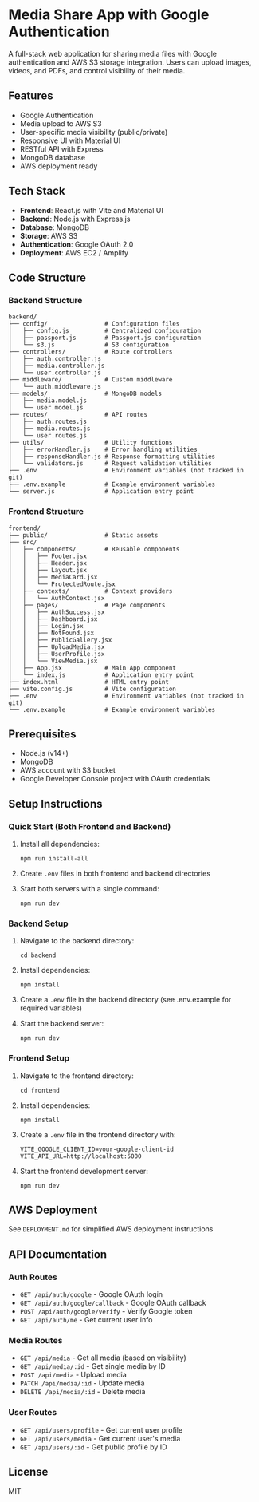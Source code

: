 # Media Share App with Google Authentication

A full-stack web application for sharing media files with Google authentication and AWS S3 storage integration. Users can upload images, videos, and PDFs, and control visibility of their media.

## Features

- Google Authentication
- Media upload to AWS S3
- User-specific media visibility (public/private)
- Responsive UI with Material UI
- RESTful API with Express
- MongoDB database
- AWS deployment ready

## Tech Stack

- **Frontend**: React.js with Vite and Material UI
- **Backend**: Node.js with Express.js
- **Database**: MongoDB
- **Storage**: AWS S3
- **Authentication**: Google OAuth 2.0
- **Deployment**: AWS EC2 / Amplify

## Code Structure

### Backend Structure

```
backend/
├── config/                # Configuration files
│   ├── config.js          # Centralized configuration
│   ├── passport.js        # Passport.js configuration
│   └── s3.js              # S3 configuration
├── controllers/           # Route controllers
│   ├── auth.controller.js
│   ├── media.controller.js
│   └── user.controller.js
├── middleware/            # Custom middleware
│   └── auth.middleware.js
├── models/                # MongoDB models
│   ├── media.model.js
│   └── user.model.js
├── routes/                # API routes
│   ├── auth.routes.js
│   ├── media.routes.js
│   └── user.routes.js
├── utils/                 # Utility functions
│   ├── errorHandler.js    # Error handling utilities
│   ├── responseHandler.js # Response formatting utilities
│   └── validators.js      # Request validation utilities
├── .env                   # Environment variables (not tracked in git)
├── .env.example           # Example environment variables
└── server.js              # Application entry point
```

### Frontend Structure

```
frontend/
├── public/                # Static assets
├── src/
│   ├── components/        # Reusable components
│   │   ├── Footer.jsx
│   │   ├── Header.jsx
│   │   ├── Layout.jsx
│   │   ├── MediaCard.jsx
│   │   └── ProtectedRoute.jsx
│   ├── contexts/          # Context providers
│   │   └── AuthContext.jsx
│   ├── pages/             # Page components
│   │   ├── AuthSuccess.jsx
│   │   ├── Dashboard.jsx
│   │   ├── Login.jsx
│   │   ├── NotFound.jsx
│   │   ├── PublicGallery.jsx
│   │   ├── UploadMedia.jsx
│   │   ├── UserProfile.jsx
│   │   └── ViewMedia.jsx
│   ├── App.jsx            # Main App component
│   └── index.js           # Application entry point
├── index.html             # HTML entry point
├── vite.config.js         # Vite configuration
├── .env                   # Environment variables (not tracked in git)
└── .env.example           # Example environment variables
```

## Prerequisites

- Node.js (v14+)
- MongoDB
- AWS account with S3 bucket
- Google Developer Console project with OAuth credentials

## Setup Instructions

### Quick Start (Both Frontend and Backend)

1. Install all dependencies:
   ```
   npm run install-all
   ```

2. Create `.env` files in both frontend and backend directories

3. Start both servers with a single command:
   ```
   npm run dev
   ```

### Backend Setup

1. Navigate to the backend directory:
   ```
   cd backend
   ```

2. Install dependencies:
   ```
   npm install
   ```

3. Create a `.env` file in the backend directory (see .env.example for required variables)

4. Start the backend server:
   ```
   npm run dev
   ```

### Frontend Setup

1. Navigate to the frontend directory:
   ```
   cd frontend
   ```

2. Install dependencies:
   ```
   npm install
   ```

3. Create a `.env` file in the frontend directory with:
   ```
   VITE_GOOGLE_CLIENT_ID=your-google-client-id
   VITE_API_URL=http://localhost:5000
   ```

4. Start the frontend development server:
   ```
   npm run dev
   ```

## AWS Deployment

See `DEPLOYMENT.md` for simplified AWS deployment instructions

## API Documentation

### Auth Routes
- `GET /api/auth/google` - Google OAuth login
- `GET /api/auth/google/callback` - Google OAuth callback
- `POST /api/auth/google/verify` - Verify Google token
- `GET /api/auth/me` - Get current user info

### Media Routes
- `GET /api/media` - Get all media (based on visibility)
- `GET /api/media/:id` - Get single media by ID
- `POST /api/media` - Upload media
- `PATCH /api/media/:id` - Update media
- `DELETE /api/media/:id` - Delete media

### User Routes
- `GET /api/users/profile` - Get current user profile
- `GET /api/users/media` - Get current user's media
- `GET /api/users/:id` - Get public profile by ID

## License

MIT 